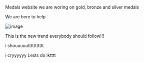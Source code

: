 Medals website
we are woring on gold, bronze and silver medals

We are here to help


![image](https://user-images.githubusercontent.com/42658074/44812534-5420b180-ab8c-11e8-9981-185a7bcc2d41.png)

This is the new trend everybody should follow!!!


i shouuuuuttttttttttt



i cryyyyyy
Lests do iktttt

